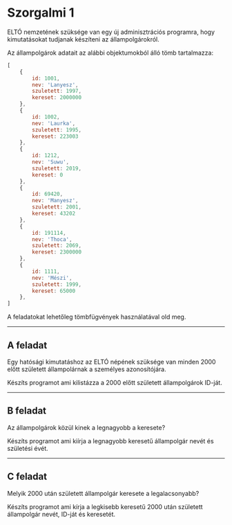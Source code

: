 # Szorgalmi 1

ELTÓ nemzetének szüksége van egy új adminisztrációs programra, hogy kimutatásokat tudjanak készíteni az állampolgárokról.


Az állampolgárok adatait az alábbi objektumokból álló tömb tartalmazza:

```js
[
    {
        id: 1001,
        nev: 'Lanyesz',
        szuletett: 1997,
        kereset: 2000000
    },
    {
        id: 1002,
        nev: 'Laurka',
        szuletett: 1995,
        kereset: 223003
    },
    {
        id: 1212,
        nev: 'Suwu',
        szuletett: 2019,
        kereset: 0
    },
    {
        id: 69420,
        nev: 'Manyesz',
        szuletett: 2001,
        kereset: 43202
    },
    {
        id: 191114,
        nev: 'Thoca', 
        szuletett: 2069,
        kereset: 2300000
    },
    {
        id: 1111,
        nev: 'Mészi',
        szuletett: 1999,
        kereset: 65000
    },
]
```

A feladatokat lehetőleg tömbfügvények használatával old meg.
___

## A feladat

Egy hatósági kimutatáshoz az ELTÓ népének szüksége van minden 2000 előtt született állampolárnak a személyes azonosítójára.

Készíts programot ami kilistázza a 2000 előtt született állampolgárok ID-ját.

___

## B feladat

Az állampolgárok közül kinek a legnagyobb a keresete?

Készíts programot ami kiírja a legnagyobb keresetű állampolgár nevét és születési évét.
___
## C feladat

Melyik 2000 után született állampolgár keresete a legalacsonyabb?

Készíts programot ami kírja a legkisebb keresetű 2000 után született állampolgár nevét, ID-ját és keresetét.